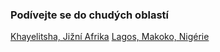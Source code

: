 ### Podívejte se do chudých oblastí

[Khayelitsha, Jižní Afrika](https://maps.app.goo.gl/rN1Pu1xTWJjCSSSe8)
[Lagos, Makoko, Nigérie](https://maps.app.goo.gl/LN82SmVvAwMs6fjKA)
